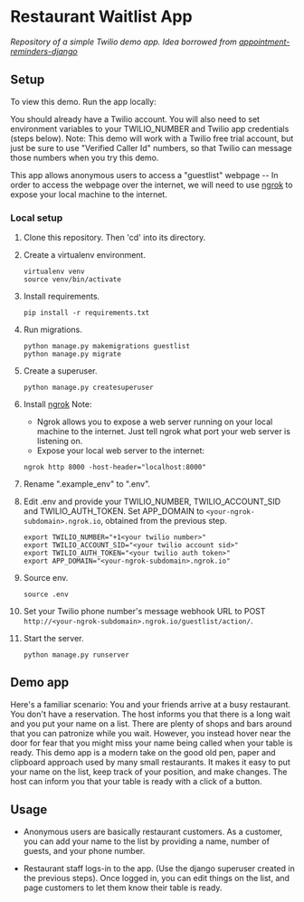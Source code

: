 # Restaurant Waitlist App
_Repository of a simple Twilio demo app. Idea borrowed from [appointment-reminders-django](https://github.com/TwilioDevEd/appointment-reminders-django)_


## Setup
To view this demo. Run the app locally:

You should already have a Twilio account. You will also need to set environment variables to your TWILIO_NUMBER and Twilio app credentials (steps below). 
Note: This demo will work with a Twilio free trial account, but just be sure to use "Verified Caller Id" numbers, so that Twilio can message those numbers when you try this demo.
    
This app allows anonymous users to access a "guestlist" webpage -- In order to access the webpage over the internet, we will need to use [ngrok](https://ngrok.com/) to expose your local machine to the internet.

### Local setup

1. Clone this repository. Then 'cd' into its directory.

1. Create a virtualenv environment.

    ```
    virtualenv venv
    source venv/bin/activate
    ```

1. Install requirements.

    ```
    pip install -r requirements.txt
    ```
1. Run migrations.

    ```
    python manage.py makemigrations guestlist
    python manage.py migrate
    ```

1. Create a superuser.

    ```
    python manage.py createsuperuser
    ```

1. Install [ngrok](https://ngrok.com/)
    Note:
    - Ngrok allows you to expose a web server running on your local machine to the internet. Just tell ngrok what port your web server is listening on.
    - Expose your local web server to the internet:
    ```
    ngrok http 8000 -host-header="localhost:8000"
    ```

1. Rename ".example_env" to ".env".

1. Edit .env and provide your TWILIO_NUMBER, TWILIO_ACCOUNT_SID and TWILIO_AUTH_TOKEN. Set APP_DOMAIN to ```<your-ngrok-subdomain>.ngrok.io```, obtained from the previous step.

    ```
    export TWILIO_NUMBER="+1<your twilio number>"
    export TWILIO_ACCOUNT_SID="<your twilio account sid>"
    export TWILIO_AUTH_TOKEN="<your twilio auth token>"
    export APP_DOMAIN="<your-ngrok-subdomain>.ngrok.io"    
    ```

1. Source env.

    ```
    source .env
    ```

1. Set your Twilio phone number's message webhook URL to POST  ```http://<your-ngrok-subdomain>.ngrok.io/guestlist/action/```.

1. Start the server.

    ```
    python manage.py runserver
    ```

## Demo app
Here's a familiar scenario: You and your friends arrive at a busy restaurant. You don't have a reservation. The host informs you that there is a long wait and you put your name on a list.
There are plenty of shops and bars around that you can patronize while you wait. However, you instead hover near the door for fear that you might miss your name being called when your table is ready. 
This demo app is a modern take on the good old pen, paper and clipboard approach used by many small restaurants. It makes it easy to put your name on the list, keep track of your position, and make changes. The host can inform you that your table is ready with a click of a button.

## Usage
- Anonymous users are basically restaurant customers. As a customer, you can add your name to the list by providing a name, number of guests, and your phone number.

- Restaurant staff logs-in to the app. (Use the django superuser created in the previous steps). Once logged in, you can edit things on the list, and page customers to let them know their table is ready. 
